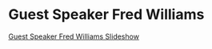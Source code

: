 # Guest Speaker Fred Williams


[Guest Speaker Fred Williams Slideshow](https://49thsecuritydivision.github.io/slideshows/2017/02-Friday-Nights/00-Guest-Speaker_Fred-Williams)

